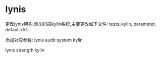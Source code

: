 # lynis

更改lynis架构,添加扫描kylin系统,主要更改如下文件:
 tests_kylin, parameter, default.drf...

添加对应参数:
lynis audit system kylin

lynis strength kylin
